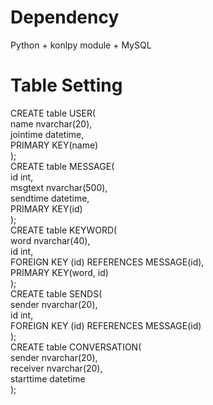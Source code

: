 # Dependency
Python + konlpy module + MySQL

# Table Setting
CREATE table USER(  
    name nvarchar(20),  
    jointime datetime,  
    PRIMARY KEY(name)  
);  
CREATE table MESSAGE(  
    id int,  
    msgtext nvarchar(500),  
    sendtime datetime,  
    PRIMARY KEY(id)  
);  
CREATE table KEYWORD(  
    word nvarchar(40),  
    id int,  
    FOREIGN KEY (id) REFERENCES MESSAGE(id),  
    PRIMARY KEY(word, id)  
);  
CREATE table SENDS(  
    sender nvarchar(20),  
    id int,  
    FOREIGN KEY (id) REFERENCES MESSAGE(id)  
);  
CREATE table CONVERSATION(  
    sender nvarchar(20),  
    receiver nvarchar(20),  
    starttime datetime  
);
